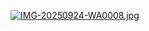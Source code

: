 [![IMG-20250924-WA0008.jpg](https://i.postimg.cc/mZSZJV2Z/IMG-20250924-WA0008.jpg)](https://postimg.cc/kDBdtQbL)